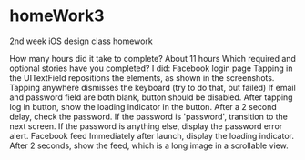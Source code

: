 homeWork3
=========

2nd week iOS design class homework

  How many hours did it take to complete? 
    About 11 hours
  Which required and optional stories have you completed?
    I did:
        Facebook login page
          Tapping in the UITextField repositions the elements, as shown in the screenshots.
          Tapping anywhere dismisses the keyboard (try to do that, but failed) 
          If email and password field are both blank, button should be disabled.
          After tapping log in button, show the loading indicator in the button. After a 2 second delay, check the password.
          If the password is 'password', transition to the next screen.
          If the password is anything else, display the password error alert.
        Facebook feed
          Immediately after launch, display the loading indicator.
          After 2 seconds, show the feed, which is a long image in a scrollable view.

